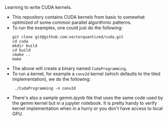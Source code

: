 Learning to write CUDA kernels.

* This repository contains CUDA kernels from basic to somewhat optimized of some common parallel algorithmic patterns.
* To run the examples, one could just do the following:
  ```
  git clone git@github.com:vectorquantized/cuda.git
  cd cuda
  mkdir build
  cd build
  cmake ..
  make
  ```
* The above will create a binary named `CudaProgramming`.
* To run a kernel, for example a `conv2d` kernel (which defaults to the tiled implementation), we do the following:
  ```
   ./CudaProgramming -n conv2d
  ```
* There's also a sample gemm.ipynb file that uses the same code used by the gemm kernel but in a jupyter notebook. It is pretty handy to verify kernel implementation when in a hurry or you don't have access to local GPU.
  
